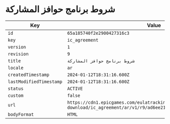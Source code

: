 # شروط برنامج حوافز المشاركة

| Key | Value |
| --- | ----- |
| `id` | `65a185740f2e2900427316c3` |
| `key` | `ic_agreement` |
| `version` | `1` |
| `revision` | `9` |
| `title` | `شروط برنامج حوافز المشاركة` |
| `locale` | `ar` |
| `createdTimestamp` | `2024-01-12T18:31:16.600Z` |
| `lastModifiedTimestamp` | `2024-01-12T18:31:16.600Z` |
| `status` | `ACTIVE` |
| `custom` | `false` |
| `url` | `https://cdn1.epicgames.com/eulatracking-download/ic_agreement/ar/v1/r9/ad6ee21e02fe502555b7027d46fc55a6.pdf` |
| `bodyFormat` | `HTML` |
